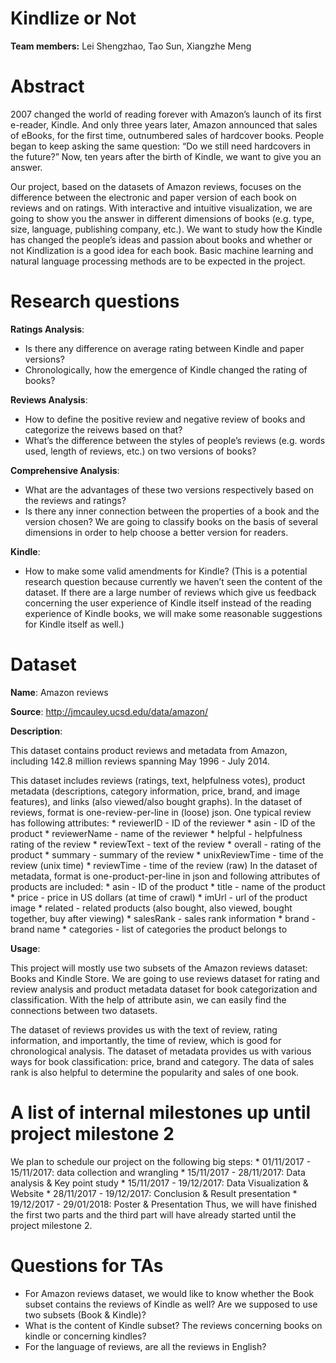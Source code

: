 # Kindlize or Not
**Team members:** Lei Shengzhao, Tao Sun, Xiangzhe Meng

# Abstract
2007 changed the world of reading forever with Amazon’s launch of its first e-reader, Kindle. And only three years later, Amazon announced that sales of eBooks, for the first time, outnumbered sales of hardcover books. People began to keep asking the same question: “Do we still need hardcovers in the future?” Now, ten years after the birth of Kindle, we want to give you an answer. 

Our project, based on the datasets of Amazon reviews, focuses on the difference between the electronic and paper version of each book on reviews and on ratings. With interactive and intuitive visualization, we are going to show you the answer in different dimensions of books (e.g. type, size, language, publishing company, etc.). We want to study how the Kindle has changed the people’s ideas and passion about books and whether or not Kindlization is a good idea for each book. Basic machine learning and natural language processing methods are to be expected in the project.

# Research questions
**Ratings Analysis**:
* Is there any difference on average rating between Kindle and paper versions?
* Chronologically, how the emergence of Kindle changed the rating of books?

**Reviews Analysis**:
* How to define the positive review and negative review of books and categorize the reivews based on that?
* What’s the difference between the styles of people’s reviews (e.g. words used, length of reviews, etc.) on two versions of books?

**Comprehensive Analysis**:
* What are the advantages of these two versions respectively based on the reviews and ratings?
* Is there any inner connection between the properties of a book and the version chosen? We are going to classify books on the basis of several dimensions in order to help choose a better version for readers.

**Kindle**:
* How to make some valid amendments for Kindle? (This is a potential research question because currently we haven’t seen the content of the dataset. If there are a large number of reviews which give us feedback concerning the user experience of Kindle itself instead of the reading experience of Kindle books, we will make some reasonable suggestions for Kindle itself as well.)

# Dataset
**Name**: Amazon reviews

**Source**: http://jmcauley.ucsd.edu/data/amazon/

**Description**:

This dataset contains product reviews and metadata from Amazon, including 142.8 million reviews spanning May 1996 - July 2014.

This dataset includes reviews (ratings, text, helpfulness votes), product metadata (descriptions, category information, price, brand, and image features), and links (also viewed/also bought graphs).
In the dataset of reviews, format is one-review-per-line in (loose) json. One typical review has following attributes:
    * reviewerID - ID of the reviewer
    * asin - ID of the product
    * reviewerName - name of the reviewer
    * helpful - helpfulness rating of the review
    * reviewText - text of the review
    * overall - rating of the product
    * summary - summary of the review
    * unixReviewTime - time of the review (unix time)
    * reviewTime - time of the review (raw)
In the dataset of metadata, format is one-product-per-line in json and following attributes of products are included:
    * asin - ID of the product
    * title - name of the product
    * price - price in US dollars (at time of crawl)
    * imUrl - url of the product image
    * related - related products (also bought, also viewed, bought together, buy after viewing)
    * salesRank - sales rank information
    * brand - brand name
    * categories - list of categories the product belongs to

**Usage**:

This project will mostly use two subsets of the Amazon reviews dataset: Books and Kindle Store. We are going to use reviews dataset for rating and review analysis and product metadata dataset for book categorization and classification. With the help of attribute asin, we can easily find the connections between two datasets.

The dataset of reviews provides us with the text of review, rating information, and importantly, the time of review, which is good for chronological analysis. The dataset of metadata provides us with various ways for book classification: price, brand and category. The data of sales rank is also helpful to determine the popularity and sales of one book.

# A list of internal milestones up until project milestone 2
We plan to schedule our project on the following big steps:
    * 01/11/2017 - 15/11/2017: data collection and wrangling
    * 15/11/2017 - 28/11/2017: Data analysis & Key point study
    * 15/11/2017 - 19/12/2017: Data Visualization & Website
    * 28/11/2017 - 19/12/2017: Conclusion & Result presentation
    * 19/12/2017 - 29/01/2018: Poster & Presentation
Thus, we will have finished the first two parts and the third part will have already started until the project milestone 2.

# Questions for TAs
* For Amazon reviews dataset, we would like to know whether the Book subset contains the reviews of Kindle as well? Are we supposed to use two subsets (Book & Kindle)?
* What is the content of Kindle subset? The reviews concerning books on kindle or concerning kindles? 
* For the language of reviews, are all the reviews in English?
